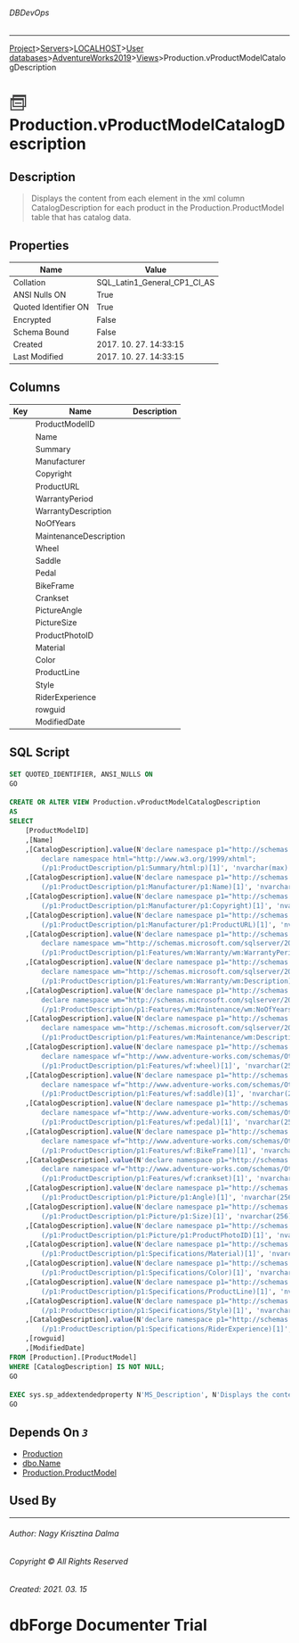 ###### DBDevOps
___
[Project](../../../../../startpage.md)>[Servers](../../../../Servers.md)>[LOCALHOST](../../../LOCALHOST.md)>[User databases](../../UserDatabases.md)>[AdventureWorks2019](../AdventureWorks2019.md)>[Views](Views.md)>Production.vProductModelCatalogDescription


# ![logo](../../../../../Images/view.svg) Production.vProductModelCatalogDescription

## <a name="#Description"></a>Description
> Displays the content from each element in the xml column CatalogDescription for each product in the Production.ProductModel table that has catalog data.
## <a name="#Properties"></a>Properties
|Name|Value|
|---|---|
|Collation|SQL_Latin1_General_CP1_CI_AS|
|ANSI Nulls ON|True|
|Quoted Identifier ON|True|
|Encrypted|False|
|Schema Bound|False|
|Created|2017. 10. 27. 14:33:15|
|Last Modified|2017. 10. 27. 14:33:15|


## <a name="#Columns"></a>Columns
|Key|Name|Description
|---|---|---
||ProductModelID||
||Name||
||Summary||
||Manufacturer||
||Copyright||
||ProductURL||
||WarrantyPeriod||
||WarrantyDescription||
||NoOfYears||
||MaintenanceDescription||
||Wheel||
||Saddle||
||Pedal||
||BikeFrame||
||Crankset||
||PictureAngle||
||PictureSize||
||ProductPhotoID||
||Material||
||Color||
||ProductLine||
||Style||
||RiderExperience||
||rowguid||
||ModifiedDate||

## <a name="#SqlScript"></a>SQL Script
```SQL
SET QUOTED_IDENTIFIER, ANSI_NULLS ON
GO

CREATE OR ALTER VIEW Production.vProductModelCatalogDescription 
AS 
SELECT 
    [ProductModelID] 
    ,[Name] 
    ,[CatalogDescription].value(N'declare namespace p1="http://schemas.microsoft.com/sqlserver/2004/07/adventure-works/ProductModelDescription"; 
        declare namespace html="http://www.w3.org/1999/xhtml"; 
        (/p1:ProductDescription/p1:Summary/html:p)[1]', 'nvarchar(max)') AS [Summary] 
    ,[CatalogDescription].value(N'declare namespace p1="http://schemas.microsoft.com/sqlserver/2004/07/adventure-works/ProductModelDescription"; 
        (/p1:ProductDescription/p1:Manufacturer/p1:Name)[1]', 'nvarchar(max)') AS [Manufacturer] 
    ,[CatalogDescription].value(N'declare namespace p1="http://schemas.microsoft.com/sqlserver/2004/07/adventure-works/ProductModelDescription"; 
        (/p1:ProductDescription/p1:Manufacturer/p1:Copyright)[1]', 'nvarchar(30)') AS [Copyright] 
    ,[CatalogDescription].value(N'declare namespace p1="http://schemas.microsoft.com/sqlserver/2004/07/adventure-works/ProductModelDescription"; 
        (/p1:ProductDescription/p1:Manufacturer/p1:ProductURL)[1]', 'nvarchar(256)') AS [ProductURL] 
    ,[CatalogDescription].value(N'declare namespace p1="http://schemas.microsoft.com/sqlserver/2004/07/adventure-works/ProductModelDescription"; 
        declare namespace wm="http://schemas.microsoft.com/sqlserver/2004/07/adventure-works/ProductModelWarrAndMain"; 
        (/p1:ProductDescription/p1:Features/wm:Warranty/wm:WarrantyPeriod)[1]', 'nvarchar(256)') AS [WarrantyPeriod] 
    ,[CatalogDescription].value(N'declare namespace p1="http://schemas.microsoft.com/sqlserver/2004/07/adventure-works/ProductModelDescription"; 
        declare namespace wm="http://schemas.microsoft.com/sqlserver/2004/07/adventure-works/ProductModelWarrAndMain"; 
        (/p1:ProductDescription/p1:Features/wm:Warranty/wm:Description)[1]', 'nvarchar(256)') AS [WarrantyDescription] 
    ,[CatalogDescription].value(N'declare namespace p1="http://schemas.microsoft.com/sqlserver/2004/07/adventure-works/ProductModelDescription"; 
        declare namespace wm="http://schemas.microsoft.com/sqlserver/2004/07/adventure-works/ProductModelWarrAndMain"; 
        (/p1:ProductDescription/p1:Features/wm:Maintenance/wm:NoOfYears)[1]', 'nvarchar(256)') AS [NoOfYears] 
    ,[CatalogDescription].value(N'declare namespace p1="http://schemas.microsoft.com/sqlserver/2004/07/adventure-works/ProductModelDescription"; 
        declare namespace wm="http://schemas.microsoft.com/sqlserver/2004/07/adventure-works/ProductModelWarrAndMain"; 
        (/p1:ProductDescription/p1:Features/wm:Maintenance/wm:Description)[1]', 'nvarchar(256)') AS [MaintenanceDescription] 
    ,[CatalogDescription].value(N'declare namespace p1="http://schemas.microsoft.com/sqlserver/2004/07/adventure-works/ProductModelDescription"; 
        declare namespace wf="http://www.adventure-works.com/schemas/OtherFeatures"; 
        (/p1:ProductDescription/p1:Features/wf:wheel)[1]', 'nvarchar(256)') AS [Wheel] 
    ,[CatalogDescription].value(N'declare namespace p1="http://schemas.microsoft.com/sqlserver/2004/07/adventure-works/ProductModelDescription"; 
        declare namespace wf="http://www.adventure-works.com/schemas/OtherFeatures"; 
        (/p1:ProductDescription/p1:Features/wf:saddle)[1]', 'nvarchar(256)') AS [Saddle] 
    ,[CatalogDescription].value(N'declare namespace p1="http://schemas.microsoft.com/sqlserver/2004/07/adventure-works/ProductModelDescription"; 
        declare namespace wf="http://www.adventure-works.com/schemas/OtherFeatures"; 
        (/p1:ProductDescription/p1:Features/wf:pedal)[1]', 'nvarchar(256)') AS [Pedal] 
    ,[CatalogDescription].value(N'declare namespace p1="http://schemas.microsoft.com/sqlserver/2004/07/adventure-works/ProductModelDescription"; 
        declare namespace wf="http://www.adventure-works.com/schemas/OtherFeatures"; 
        (/p1:ProductDescription/p1:Features/wf:BikeFrame)[1]', 'nvarchar(max)') AS [BikeFrame] 
    ,[CatalogDescription].value(N'declare namespace p1="http://schemas.microsoft.com/sqlserver/2004/07/adventure-works/ProductModelDescription"; 
        declare namespace wf="http://www.adventure-works.com/schemas/OtherFeatures"; 
        (/p1:ProductDescription/p1:Features/wf:crankset)[1]', 'nvarchar(256)') AS [Crankset] 
    ,[CatalogDescription].value(N'declare namespace p1="http://schemas.microsoft.com/sqlserver/2004/07/adventure-works/ProductModelDescription"; 
        (/p1:ProductDescription/p1:Picture/p1:Angle)[1]', 'nvarchar(256)') AS [PictureAngle] 
    ,[CatalogDescription].value(N'declare namespace p1="http://schemas.microsoft.com/sqlserver/2004/07/adventure-works/ProductModelDescription"; 
        (/p1:ProductDescription/p1:Picture/p1:Size)[1]', 'nvarchar(256)') AS [PictureSize] 
    ,[CatalogDescription].value(N'declare namespace p1="http://schemas.microsoft.com/sqlserver/2004/07/adventure-works/ProductModelDescription"; 
        (/p1:ProductDescription/p1:Picture/p1:ProductPhotoID)[1]', 'nvarchar(256)') AS [ProductPhotoID] 
    ,[CatalogDescription].value(N'declare namespace p1="http://schemas.microsoft.com/sqlserver/2004/07/adventure-works/ProductModelDescription"; 
        (/p1:ProductDescription/p1:Specifications/Material)[1]', 'nvarchar(256)') AS [Material] 
    ,[CatalogDescription].value(N'declare namespace p1="http://schemas.microsoft.com/sqlserver/2004/07/adventure-works/ProductModelDescription"; 
        (/p1:ProductDescription/p1:Specifications/Color)[1]', 'nvarchar(256)') AS [Color] 
    ,[CatalogDescription].value(N'declare namespace p1="http://schemas.microsoft.com/sqlserver/2004/07/adventure-works/ProductModelDescription"; 
        (/p1:ProductDescription/p1:Specifications/ProductLine)[1]', 'nvarchar(256)') AS [ProductLine] 
    ,[CatalogDescription].value(N'declare namespace p1="http://schemas.microsoft.com/sqlserver/2004/07/adventure-works/ProductModelDescription"; 
        (/p1:ProductDescription/p1:Specifications/Style)[1]', 'nvarchar(256)') AS [Style] 
    ,[CatalogDescription].value(N'declare namespace p1="http://schemas.microsoft.com/sqlserver/2004/07/adventure-works/ProductModelDescription"; 
        (/p1:ProductDescription/p1:Specifications/RiderExperience)[1]', 'nvarchar(1024)') AS [RiderExperience] 
    ,[rowguid] 
    ,[ModifiedDate]
FROM [Production].[ProductModel] 
WHERE [CatalogDescription] IS NOT NULL;
GO

EXEC sys.sp_addextendedproperty N'MS_Description', N'Displays the content from each element in the xml column CatalogDescription for each product in the Production.ProductModel table that has catalog data.', 'SCHEMA', N'Production', 'VIEW', N'vProductModelCatalogDescription'
GO
```

## <a name="#DependsOn"></a>Depends On _`3`_
- [Production](../Security/Schemas/Production.md)
- [dbo.Name](../Programmability/Types/UserDefinedDataTypes/dbo.Name.md)
- [Production.ProductModel](../Tables/Production.ProductModel.md)


## <a name="#UsedBy"></a>Used By


___
###### Author: Nagy Krisztina Dalma
###### Copyright © All Rights Reserved
###### Created: 2021. 03. 15

# dbForge Documenter Trial